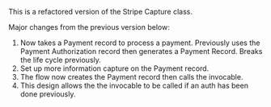 This is a refactored version of the Stripe Capture class.

Major changes from the previous version below:
1. Now takes a Payment record to process a payment. Previously uses the Payment Authorization record then generates a Payment Record. Breaks the life cycle previously.
2. Set up more information capture on the Payment record.
3. The flow now creates the Payment record then calls the invocable. 
4. This design allows the the invocable to be called if an auth has been done previously.
